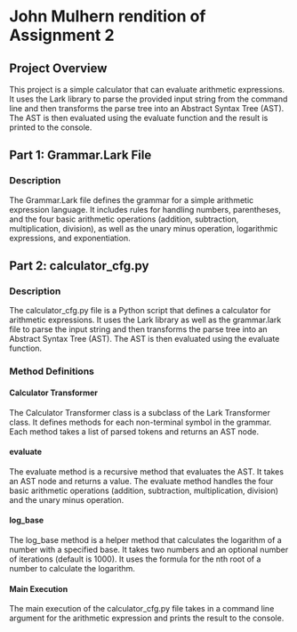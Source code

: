 # John Mulhern rendition of Assignment 2

## Project Overview

This project is a simple calculator that can evaluate arithmetic expressions. It uses the Lark library to parse the provided input string from the command line and then transforms the parse tree into an Abstract Syntax Tree (AST). The AST is then evaluated using the evaluate function and the result is printed to the console.

## Part 1: Grammar.Lark File

### Description

The Grammar.Lark file defines the grammar for a simple arithmetic expression language. It includes rules for handling numbers, parentheses, and the four basic arithmetic operations (addition, subtraction, multiplication, division), as well as the unary minus operation, logarithmic expressions, and exponentiation.

## Part 2: calculator_cfg.py

### Description

The calculator_cfg.py file is a Python script that defines a calculator for arithmetic expressions. It uses the Lark library as well as the grammar.lark file to parse the input string and then transforms the parse tree into an Abstract Syntax Tree (AST). The AST is then evaluated using the evaluate function.

### Method Definitions

#### Calculator Transformer

The Calculator Transformer class is a subclass of the Lark Transformer class. It defines methods for each non-terminal symbol in the grammar. Each method takes a list of parsed tokens and returns an AST node.

#### evaluate

The evaluate method is a recursive method that evaluates the AST. It takes an AST node and returns a value. The evaluate method handles the four basic arithmetic operations (addition, subtraction, multiplication, division) and the unary minus operation. 

#### log_base

The log_base method is a helper method that calculates the logarithm of a number with a specified base. It takes two numbers and an optional number of iterations (default is 1000). It uses the formula for the nth root of a number to calculate the logarithm. 

#### Main Execution

The main execution of the calculator_cfg.py file takes in a command line argument for the arithmetic expression and prints the result to the console.

